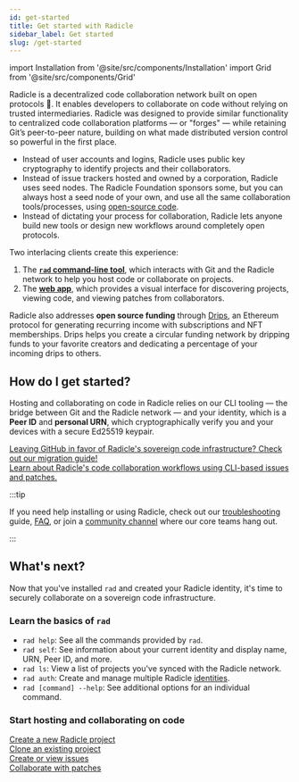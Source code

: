```yaml
---
id: get-started
title: Get started with Radicle
sidebar_label: Get started
slug: /get-started
---
```


import Installation from '@site/src/components/Installation'
import Grid from '@site/src/components/Grid'

Radicle is a decentralized code collaboration network built on open protocols 🌱. It enables developers to collaborate
on code without relying on trusted intermediaries. Radicle was designed to provide similar functionality to centralized
code collaboration platforms — or "forges" — while retaining Git’s peer-to-peer nature, building on what made
distributed version control so powerful in the first place.

- Instead of user accounts and logins, Radicle uses public key cryptography to identify projects and their
  collaborators.
- Instead of issue trackers hosted and owned by a corporation, Radicle uses seed nodes. The Radicle Foundation sponsors
  some, but you can always host a seed node of your own, and use all the same collaboration tools/processes, using
  [open-source code](https://github.com/radicle-dev/radicle-client-services).
- Instead of dictating your process for collaboration, Radicle lets anyone build new tools or design new workflows
  around completely open protocols.

Two interlacing clients create this experience:

1. The **[`rad` command-line tool](https://github.com/radicle-dev/radicle-cli)**, which interacts with Git and the
   Radicle network to help you host code or collaborate on projects.
2. The **[web app](https://app.radicle.xyz)**, which provides a visual interface for discovering projects, viewing
   code, and viewing patches from collaborators.

Radicle also addresses **open source funding** through [Drips](https://www.drips.network/), an Ethereum protocol for
generating recurring income with subscriptions and NFT memberships. Drips helps you create a circular funding network by
dripping funds to your favorite creators and dedicating a percentage of your incoming drips to others.

## How do I get started?

Hosting and collaborating on code in Radicle relies on our CLI tooling &mdash; the bridge between Git and the Radicle
network &mdash; and your identity, which is a **Peer ID** and **personal URN**, which cryptographically verify you and
your devices with a secure Ed25519 keypair.

<Installation />

<Grid>
  <div>
    <a href="/migrate-github-radicle">
      Leaving GitHub in favor of Radicle's sovereign code infrastructure? Check out our migration guide!
    </a>
  </div>
  <div>
    <a href="/using-radicle/collaboration">
      Learn about Radicle's code collaboration workflows using CLI-based issues and patches.
    </a>
  </div>
</Grid>

:::tip

If you need help installing or using Radicle, check out our [troubleshooting](troubleshooting.md) guide,
[FAQ](understanding-radicle/faq.md), or join a [community channel](/community/README.md) where our core teams hang out.

:::

## What's next?

Now that you've installed `rad` and created your Radicle identity, it's time to securely collaborate on a sovereign code
infrastructure.

### Learn the basics of `rad`

- `rad help`: See all the commands provided by `rad`.
- `rad self`: See information about your current identity and display name, URN, Peer ID, and more.
- `rad ls`: View a list of projects you've synced with the Radicle network.
- `rad auth`: Create and manage multiple Radicle [identities](using-radicle/identity.md).
- `rad [command] --help`: See additional options for an individual command.

### Start hosting and collaborating on code

<Grid>
  <div>
    <a href="/using-radicle/create">
      Create a new Radicle project
    </a>
  </div>
  <div>
    <a href="/using-radicle/clone">
      Clone an existing project
    </a>
  </div>
  <div>
    <a href="/using-radicle/issues">
      Create or view issues
    </a>
  </div>
  <div>
    <a href="/using-radicle/track-review-merge">
      Collaborate with patches
    </a>
  </div>
</Grid>
